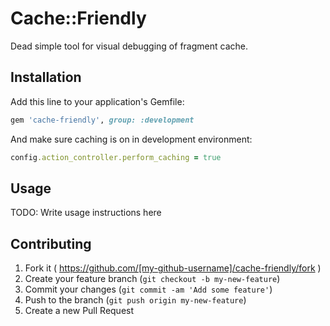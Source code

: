 # Cache::Friendly

Dead simple tool for visual debugging of fragment cache.

## Installation

Add this line to your application's Gemfile:

```ruby
gem 'cache-friendly', group: :development
```

And make sure caching is on in development environment:
```ruby
config.action_controller.perform_caching = true
```

## Usage

TODO: Write usage instructions here

## Contributing

1. Fork it ( https://github.com/[my-github-username]/cache-friendly/fork )
2. Create your feature branch (`git checkout -b my-new-feature`)
3. Commit your changes (`git commit -am 'Add some feature'`)
4. Push to the branch (`git push origin my-new-feature`)
5. Create a new Pull Request
